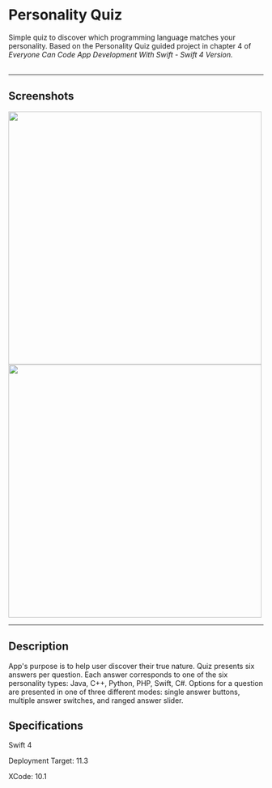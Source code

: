 # Personality Quiz

Simple quiz to discover which programming language matches your personality.
Based on the Personality Quiz guided project in chapter 4 of *Everyone Can Code App Development With Swift - Swift 4 Version.*
</br>
</br>

---

## Screenshots

<img src="https://user-images.githubusercontent.com/36164542/54199124-2353fa00-4496-11e9-83b0-f420de14a7fe.png" height="500">

<img src="https://user-images.githubusercontent.com/36164542/54199254-7928a200-4496-11e9-9307-d17acf323095.png" height="500">

---

## Description

App's purpose is to help user discover their true nature. Quiz presents six answers per question. Each answer corresponds to one of the six personality types: Java, C++, Python, PHP, Swift, C#. Options for a question are presented in one of three different modes: single answer buttons, multiple answer switches, and ranged answer slider.


## Specifications

Swift 4

Deployment Target: 11.3

XCode: 10.1
